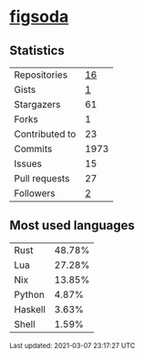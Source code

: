 
# [figsoda](https://github.com/figsoda)


## Statistics

<table>
  <tr>
    <td>Repositories</td>
    <td><a href="https://github.com/figsoda?tab=repositories">
      16
    </a></td>
  </tr>
  <tr>
    <td>Gists</td>
    <td><a href="https://gist.github.com/figsoda">
      1
    </a></td>
  </tr>
  <tr>
    <td>Stargazers</td>
    <td>61</td>
  </tr>
  <tr>
    <td>Forks</td>
    <td>1</td>
  </tr>
  <tr>
    <td>Contributed to</td>
    <td>23</td>
  </tr>
  <tr>
    <td>Commits</td>
    <td>1973</td>
  </tr>
  <tr>
    <td>Issues</td>
    <td>15</td>
  </tr>
  <tr>
    <td>Pull requests</td>
    <td>27</td>
  </tr>
  <tr>
    <td>Followers</td>
    <td><a href="https://github.com/figsoda?tab=followers">
      2
    </a></td>
  </tr>
</table>


## Most used languages

<table>
<tr><td>Rust</td><td>48.78%</td></tr><tr><td>Lua</td><td>27.28%</td></tr><tr><td>Nix</td><td>13.85%</td></tr><tr><td>Python</td><td>4.87%</td></tr><tr><td>Haskell</td><td>3.63%</td></tr><tr><td>Shell</td><td>1.59%</td></tr>
</table>


<sub>Last updated: 2021-03-07 23:17:27 UTC</sub>
